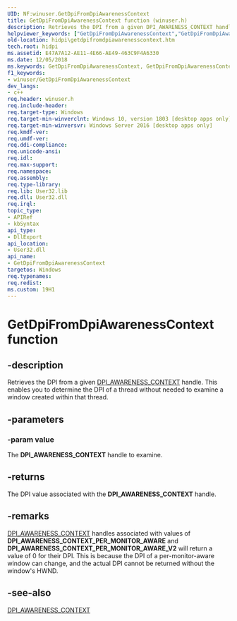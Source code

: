 ```yaml
---
UID: NF:winuser.GetDpiFromDpiAwarenessContext
title: GetDpiFromDpiAwarenessContext function (winuser.h)
description: Retrieves the DPI from a given DPI_AWARENESS_CONTEXT handle. This enables you to determine the DPI of a thread without needed to examine a window created within that thread.
helpviewer_keywords: ["GetDpiFromDpiAwarenessContext","GetDpiFromDpiAwarenessContext function [High DPI]","hidpi.getdpifromdpiawarenesscontext","winuser/GetDpiFromDpiAwarenessContext"]
old-location: hidpi\getdpifromdpiawarenesscontext.htm
tech.root: hidpi
ms.assetid: E47A7A12-AE11-4E66-AE49-463C9F4A6330
ms.date: 12/05/2018
ms.keywords: GetDpiFromDpiAwarenessContext, GetDpiFromDpiAwarenessContext function [High DPI], hidpi.getdpifromdpiawarenesscontext, winuser/GetDpiFromDpiAwarenessContext
f1_keywords:
- winuser/GetDpiFromDpiAwarenessContext
dev_langs:
- c++
req.header: winuser.h
req.include-header: 
req.target-type: Windows
req.target-min-winverclnt: Windows 10, version 1803 [desktop apps only]
req.target-min-winversvr: Windows Server 2016 [desktop apps only]
req.kmdf-ver: 
req.umdf-ver: 
req.ddi-compliance: 
req.unicode-ansi: 
req.idl: 
req.max-support: 
req.namespace: 
req.assembly: 
req.type-library: 
req.lib: User32.lib
req.dll: User32.dll
req.irql: 
topic_type:
- APIRef
- kbSyntax
api_type:
- DllExport
api_location:
- User32.dll
api_name:
- GetDpiFromDpiAwarenessContext
targetos: Windows
req.typenames: 
req.redist: 
ms.custom: 19H1
---
```


# GetDpiFromDpiAwarenessContext function


## -description


Retrieves the DPI from a given <a href="https://docs.microsoft.com/windows/desktop/hidpi/dpi-awareness-context">DPI_AWARENESS_CONTEXT</a> handle. This enables you to determine the DPI of a thread without needed to examine a window created within that thread.


## -parameters




### -param value

The <b>DPI_AWARENESS_CONTEXT</b> handle to examine.


## -returns



The DPI value associated with the <b>DPI_AWARENESS_CONTEXT</b> handle.




## -remarks




<a href="https://docs.microsoft.com/windows/desktop/hidpi/dpi-awareness-context">DPI_AWARENESS_CONTEXT</a> handles associated with values of <b>DPI_AWARENESS_CONTEXT_PER_MONITOR_AWARE</b> and <b>DPI_AWARENESS_CONTEXT_PER_MONITOR_AWARE_V2</b> will return a value of 0 for their DPI. This is because the DPI of a per-monitor-aware window can change, and the actual DPI cannot be returned without the window's HWND.




## -see-also




<a href="https://docs.microsoft.com/windows/desktop/hidpi/dpi-awareness-context">DPI_AWARENESS_CONTEXT</a>
 

 

